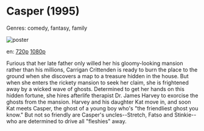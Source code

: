 # Casper (1995)

Genres: comedy, fantasy, family

![poster](http://image.tmdb.org/t/p/w500/cpMbvFDD2C21pqMNXVPhSWGQBR9.jpg)

en:
  [720p](magnet:?xt=urn:btih:00312CD4872B4DC9A1814DFE0EAF4DDF2D0D0F3D&tr=udp://glotorrents.pw:6969/announce&tr=udp://tracker.opentrackr.org:1337/announce&tr=udp://torrent.gresille.org:80/announce&tr=udp://tracker.openbittorrent.com:80&tr=udp://tracker.coppersurfer.tk:6969&tr=udp://tracker.leechers-paradise.org:6969&tr=udp://p4p.arenabg.ch:1337&tr=udp://tracker.internetwarriors.net:1337)
  [1080p](magnet:?xt=urn:btih:38FD9040EDA58DB1FA8FA302FC5970496B368E5E&tr=udp://glotorrents.pw:6969/announce&tr=udp://tracker.opentrackr.org:1337/announce&tr=udp://torrent.gresille.org:80/announce&tr=udp://tracker.openbittorrent.com:80&tr=udp://tracker.coppersurfer.tk:6969&tr=udp://tracker.leechers-paradise.org:6969&tr=udp://p4p.arenabg.ch:1337&tr=udp://tracker.internetwarriors.net:1337)
  


Furious that her late father only willed her his gloomy-looking mansion rather than his millions, Carrigan Crittenden is ready to burn the place to the ground when she discovers a map to a treasure hidden in the house. But when she enters the rickety mansion to seek her claim, she is frightened away by a wicked wave of ghosts. Determined to get her hands on this hidden fortune, she hires afterlife therapist Dr. James Harvey to exorcise the ghosts from the mansion. Harvey and his daughter Kat move in, and soon Kat meets Casper, the ghost of a young boy who's "the friendliest ghost you know." But not so friendly are Casper's uncles--Stretch, Fatso and Stinkie--who are determined to drive all "fleshies" away.